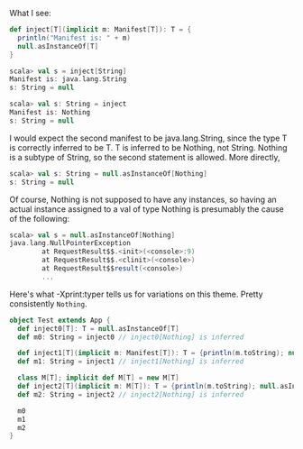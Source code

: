 What I see:

```scala
def inject[T](implicit m: Manifest[T]): T = {
  println("Manifest is: " + m)
  null.asInstanceOf[T]
}

scala> val s = inject[String]
Manifest is: java.lang.String
s: String = null

scala> val s: String = inject
Manifest is: Nothing
s: String = null
```

I would expect the second manifest to be java.lang.String, since the type T is correctly inferred to be T.
T is inferred to be Nothing, not String.  Nothing is a subtype of String, so the second statement is allowed.  More directly,
```scala
scala> val s: String = null.asInstanceOf[Nothing]
s: String = null
```

Of course, Nothing is not supposed to have any instances, so having an actual instance assigned to a val of type Nothing is presumably the cause of the following:
```scala
scala> val s = null.asInstanceOf[Nothing]
java.lang.NullPointerException                   
        at RequestResult$$.<init>(<console>:9)    
        at RequestResult$$.<clinit>(<console>)    
        at RequestResult$$result(<console>)
        ...
```
Here's what -Xprint:typer tells us for variations on this theme. Pretty consistently `Nothing`.

```scala
object Test extends App {
  def inject0[T]: T = null.asInstanceOf[T]
  def m0: String = inject0 // inject0[Nothing] is inferred

  def inject1[T](implicit m: Manifest[T]): T = {println(m.toString); null.asInstanceOf[T]}
  def m1: String = inject1 // inject1[Nothing] is inferred

  class M[T]; implicit def M[T] = new M[T]
  def inject2[T](implicit m: M[T]): T = {println(m.toString); null.asInstanceOf[T]}
  def m2: String = inject2 // inject2[Nothing] is inferred

  m0
  m1
  m2
}
```
